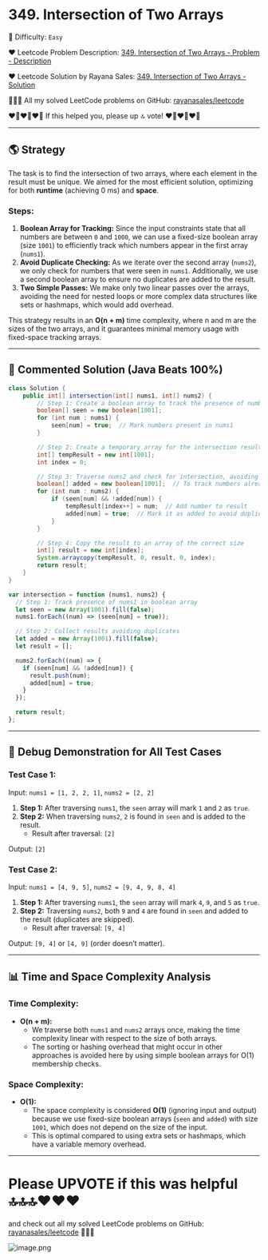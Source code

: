 # 349. Intersection of Two Arrays

🌱 Difficulty: `Easy`

❤️ Leetcode Problem Description: [349. Intersection of Two Arrays - Problem - Description](https://leetcode.com/problems/intersection-of-two-arrays/description/)

❤️ Leetcode Solution by Rayana Sales: [349. Intersection of Two Arrays - Solution](https://leetcode.com/problems/intersection-of-two-arrays/solutions/5896798/runtime-0ms-beats-100-simple-to-understand-java-javascript)

💁🏻‍♀️ All my solved LeetCode problems on GitHub: [rayanasales/leetcode](https://github.com/rayanasales/leetcode)

❤️‍🔥❤️‍🔥❤️‍🔥 If this helped you, please up 🔝 vote! ❤️‍🔥❤️‍🔥❤️‍🔥

---

## 🌎 Strategy

The task is to find the intersection of two arrays, where each element in the result must be unique. We aimed for the most efficient solution, optimizing for both **runtime** (achieving 0 ms) and **space**.

### Steps:

1. **Boolean Array for Tracking:** Since the input constraints state that all numbers are between `0` and `1000`, we can use a fixed-size boolean array (size `1001`) to efficiently track which numbers appear in the first array (`nums1`).
2. **Avoid Duplicate Checking:** As we iterate over the second array (`nums2`), we only check for numbers that were seen in `nums1`. Additionally, we use a second boolean array to ensure no duplicates are added to the result.
3. **Two Simple Passes:** We make only two linear passes over the arrays, avoiding the need for nested loops or more complex data structures like sets or hashmaps, which would add overhead.

This strategy results in an **O(n + m)** time complexity, where n and m are the sizes of the two arrays, and it guarantees minimal memory usage with fixed-space tracking arrays.

---

## 🚀 Commented Solution (Java Beats 100%)

```java []
class Solution {
    public int[] intersection(int[] nums1, int[] nums2) {
        // Step 1: Create a boolean array to track the presence of numbers in nums1
        boolean[] seen = new boolean[1001];
        for (int num : nums1) {
            seen[num] = true;  // Mark numbers present in nums1
        }

        // Step 2: Create a temporary array for the intersection result
        int[] tempResult = new int[1001];
        int index = 0;

        // Step 3: Traverse nums2 and check for intersection, avoiding duplicates
        boolean[] added = new boolean[1001];  // To track numbers already added to the result
        for (int num : nums2) {
            if (seen[num] && !added[num]) {
                tempResult[index++] = num;  // Add number to result
                added[num] = true;  // Mark it as added to avoid duplicates
            }
        }

        // Step 4: Copy the result to an array of the correct size
        int[] result = new int[index];
        System.arraycopy(tempResult, 0, result, 0, index);
        return result;
    }
}
```

```javascript []
var intersection = function (nums1, nums2) {
  // Step 1: Track presence of nums1 in boolean array
  let seen = new Array(1001).fill(false);
  nums1.forEach((num) => (seen[num] = true));

  // Step 2: Collect results avoiding duplicates
  let added = new Array(1001).fill(false);
  let result = [];

  nums2.forEach((num) => {
    if (seen[num] && !added[num]) {
      result.push(num);
      added[num] = true;
    }
  });

  return result;
};
```

---

## 🔎 Debug Demonstration for All Test Cases

### Test Case 1:

Input: `nums1 = [1, 2, 2, 1]`, `nums2 = [2, 2]`

1. **Step 1:** After traversing `nums1`, the `seen` array will mark `1` and `2` as `true`.
2. **Step 2:** When traversing `nums2`, `2` is found in `seen` and is added to the result.
   - Result after traversal: `[2]`

Output: `[2]`

### Test Case 2:

Input: `nums1 = [4, 9, 5]`, `nums2 = [9, 4, 9, 8, 4]`

1. **Step 1:** After traversing `nums1`, the `seen` array will mark `4`, `9`, and `5` as `true`.
2. **Step 2:** Traversing `nums2`, both `9` and `4` are found in `seen` and added to the result (duplicates are skipped).
   - Result after traversal: `[9, 4]`

Output: `[9, 4]` or `[4, 9]` (order doesn’t matter).

---

## 📊 Time and Space Complexity Analysis

### Time Complexity:

- **O(n + m):**
  - We traverse both `nums1` and `nums2` arrays once, making the time complexity linear with respect to the size of both arrays.
  - The sorting or hashing overhead that might occur in other approaches is avoided here by using simple boolean arrays for O(1) membership checks.

### Space Complexity:

- **O(1):**
  - The space complexity is considered **O(1)** (ignoring input and output) because we use fixed-size boolean arrays (`seen` and `added`) with size `1001`, which does not depend on the size of the input.
  - This is optimal compared to using extra sets or hashmaps, which have a variable memory overhead.

---

# Please UPVOTE if this was helpful 🔝🔝🔝❤️❤️❤️

and check out all my solved LeetCode problems on GitHub: [rayanasales/leetcode](https://github.com/rayanasales/leetcode) 🤙😚🤘

![image.png](https://assets.leetcode.com/users/images/57bce3b1-56e2-4c20-9cdf-b61fef26b93b_1725494158.6252415.png)
